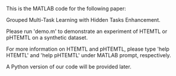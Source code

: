 This is the MATLAB code for the following paper: 

Grouped Multi-Task Learning with Hidden Tasks Enhancement. 



Please run 'demo.m' to demonstrate an experiment of HTEMTL or pHTEMTL on a synthetic dataset.

For more information on HTEMTL and pHTEMTL, please type 'help HTEMTL' and 'help pHTEMTL' under MATLAB prompt, respectively.



A Python version of our code will be provided later.